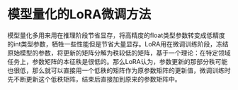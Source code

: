 # 模型量化的LoRA微调方法
模型量化多用来用在推理阶段节省显存，将高精度的float类型参数转变成低精度的int类型参数，牺牲一些性能但是节省大量显存。LoRA用在微调训练阶段，冻结原始模型的参数，将更新的矩阵分解为秩较低的矩阵，基于一个理论：在特定领域任务上，参数矩阵的本征秩是很低的。那么LoRA认为，参数更新的那部分秩可能也很低，那么就可以直接用一个低秩的矩阵作为原参数矩阵的更新值，微调训练时先不断更新这个低秩矩阵，结束后直接加到原来的参数矩阵中。

